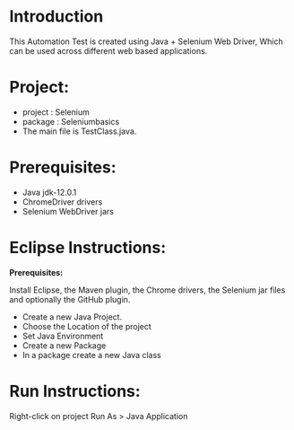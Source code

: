 # Introduction
This Automation Test is created using Java + Selenium Web Driver, Which can be used across different web based applications.

# Project:
- project : Selenium
- package : Seleniumbasics
- The main file is TestClass.java.

# Prerequisites:

- Java jdk-12.0.1
- ChromeDriver drivers
- Selenium WebDriver jars

# Eclipse Instructions:

**Prerequisites:**

Install Eclipse, the Maven plugin, the Chrome drivers, the Selenium jar files and optionally the GitHub plugin.

* Create a new Java Project.
* Choose the Location of the project
* Set Java Environment
* Create a new Package
* In a package create a new Java class

# Run Instructions:
Right-click on project
Run As > Java Application

